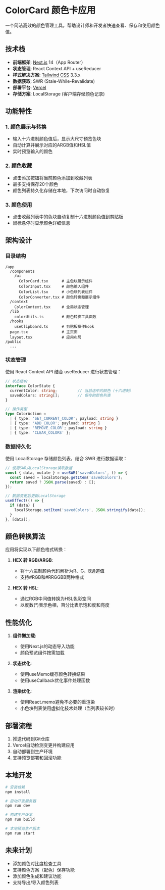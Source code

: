 # ColorCard 颜色卡应用

一个简洁高效的颜色管理工具，帮助设计师和开发者快速查看、保存和使用颜色值。

## 技术栈

- **前端框架**: [Next.js](https://nextjs.org/) 14（App Router）
- **状态管理**: React Context API + useReducer
- **样式解决方案**: [Tailwind CSS](https://tailwindcss.com/) 3.3.x
- **数据获取**: SWR (Stale-While-Revalidate)
- **部署平台**: [Vercel](https://vercel.com/)
- **存储方案**: LocalStorage (客户端存储颜色记录)

## 功能特性

### 1. 颜色展示与转换
- 输入十六进制颜色值后，显示大尺寸预览色块
- 自动计算并展示对应的ARGB值和HSL值
- 实时预览输入的颜色

### 2. 颜色收藏
- 点击添加按钮将当前颜色添加到收藏列表
- 最多支持保存20个颜色
- 颜色列表持久化存储在本地，下次访问时自动恢复

### 3. 颜色使用
- 点击收藏列表中的色块自动复制十六进制颜色值到剪贴板
- 鼠标悬停时显示颜色详细信息

## 架构设计

### 目录结构
```
/app
  /components
    /ui
      ColorCard.tsx      # 主色块展示组件  
      ColorInput.tsx     # 颜色输入组件
      ColorList.tsx      # 小色块列表组件
      ColorConverter.tsx # 颜色转换和展示组件
  /context
    ColorContext.tsx     # 全局状态管理
  /lib
    colorUtils.ts        # 颜色转换工具函数
  /hooks
    useClipboard.ts      # 剪贴板操作hook
  page.tsx               # 主页面
  layout.tsx             # 应用布局
/public
  ...
```

### 状态管理

使用 React Context API 结合 useReducer 进行状态管理：

```typescript
// 状态结构
interface ColorState {
  currentColor: string;         // 当前选中的颜色（十六进制）
  savedColors: string[];        // 保存的颜色列表
}

// 操作类型
type ColorAction =
  | { type: 'SET_CURRENT_COLOR'; payload: string }
  | { type: 'ADD_COLOR'; payload: string }
  | { type: 'REMOVE_COLOR'; payload: string }
  | { type: 'CLEAR_COLORS' };
```

### 数据持久化

使用 LocalStorage 存储颜色列表，结合 SWR 进行数据读取：

```typescript
// 使用SWR从LocalStorage读取数据
const { data, mutate } = useSWR('savedColors', () => {
  const saved = localStorage.getItem('savedColors');
  return saved ? JSON.parse(saved) : [];
});

// 数据变更后更新LocalStorage
useEffect(() => {
  if (data) {
    localStorage.setItem('savedColors', JSON.stringify(data));
  }
}, [data]);
```

## 颜色转换算法

应用将实现以下颜色格式转换：

1. **HEX 转 RGB/ARGB**:
   - 将十六进制颜色代码解析为R、G、B通道值
   - 支持#RGB和#RRGGBB两种格式

2. **HEX 转 HSL**:
   - 通过RGB中间值转换为HSL色彩空间
   - 以度数(°)表示色相，百分比表示饱和度和亮度

## 性能优化

1. **组件懒加载**:
   - 使用Next.js的动态导入功能
   - 颜色预览组件按需加载

2. **状态优化**:
   - 使用useMemo缓存颜色转换结果
   - 使用useCallback优化事件处理函数

3. **渲染优化**:
   - 使用React.memo避免不必要的重渲染
   - 小色块列表使用虚拟化技术处理（当列表较长时）

## 部署流程

1. 推送代码到Git仓库
2. Vercel自动检测变更并构建应用
3. 自动部署到生产环境
4. 支持预览部署和回滚功能

## 本地开发

```bash
# 安装依赖
npm install

# 启动开发服务器
npm run dev

# 构建生产版本
npm run build

# 本地预览生产版本
npm run start
```

## 未来计划

- 添加颜色对比度检查工具
- 支持颜色方案（配色）保存功能
- 添加颜色生成和建议功能
- 支持导出/导入颜色列表
